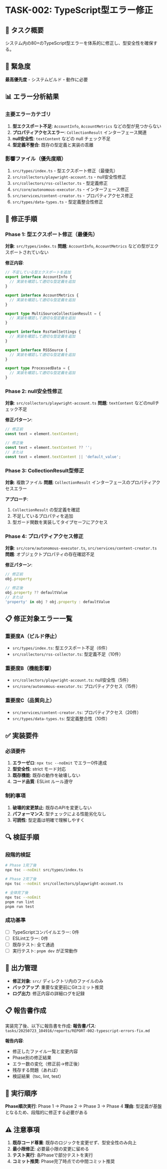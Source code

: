 # TASK-002: TypeScript型エラー修正

## 🎯 タスク概要
システム内の80+のTypeScript型エラーを体系的に修正し、型安全性を確保する。

## 🚨 緊急度
**最高優先度** - システムビルド・動作に必要

## 📊 エラー分析結果

### 主要エラーカテゴリ
1. **型エクスポート不足**: `AccountInfo`, `AccountMetrics` などの型が見つからない
2. **プロパティアクセスエラー**: `CollectionResult` インターフェース関連
3. **null安全性**: `textContent` などの null チェック不足
4. **型定義不整合**: 既存の型定義と実装の乖離

### 影響ファイル（優先度順）
1. `src/types/index.ts` - 型エクスポート修正（最優先）
2. `src/collectors/playwright-account.ts` - null安全性修正
3. `src/collectors/rss-collector.ts` - 型定義修正
4. `src/core/autonomous-executor.ts` - インターフェース修正
5. `src/services/content-creator.ts` - プロパティアクセス修正
6. `src/types/data-types.ts` - 型定義整合性修正

## 🔧 修正手順

### Phase 1: 型エクスポート修正（最優先）
**対象**: `src/types/index.ts`
**問題**: `AccountInfo`, `AccountMetrics` などの型がエクスポートされていない

**修正内容**:
```typescript
// 不足している型エクスポートを追加
export interface AccountInfo {
  // 実装を確認して適切な型定義を追加
}

export interface AccountMetrics {
  // 実装を確認して適切な型定義を追加  
}

export type MultiSourceCollectionResult = {
  // 実装を確認して適切な型定義を追加
}

export interface RssYamlSettings {
  // 実装を確認して適切な型定義を追加
}

export interface RSSSource {
  // 実装を確認して適切な型定義を追加
}

export type ProcessedData = {
  // 実装を確認して適切な型定義を追加
}
```

### Phase 2: null安全性修正
**対象**: `src/collectors/playwright-account.ts`
**問題**: `textContent` などのnullチェック不足

**修正パターン**:
```typescript
// 修正前
const text = element.textContent;

// 修正後  
const text = element.textContent ?? '';
// または
const text = element.textContent || 'default_value';
```

### Phase 3: CollectionResult型修正
**対象**: 複数ファイル
**問題**: `CollectionResult` インターフェースのプロパティアクセスエラー

**アプローチ**:
1. `CollectionResult` の型定義を確認
2. 不足しているプロパティを追加
3. 型ガード関数を実装してタイプセーフにアクセス

### Phase 4: プロパティアクセス修正
**対象**: `src/core/autonomous-executor.ts`, `src/services/content-creator.ts`
**問題**: オブジェクトプロパティの存在確認不足

**修正パターン**:
```typescript
// 修正前
obj.property

// 修正後
obj.property ?? defaultValue
// または
'property' in obj ? obj.property : defaultValue
```

## 📋 修正対象エラー一覧

### 重要度A（ビルド停止）
- `src/types/index.ts`: 型エクスポート不足（6件）
- `src/collectors/rss-collector.ts`: 型定義不足（10件）

### 重要度B（機能影響）
- `src/collectors/playwright-account.ts`: null安全性（5件）
- `src/core/autonomous-executor.ts`: プロパティアクセス（15件）

### 重要度C（品質向上）
- `src/services/content-creator.ts`: プロパティアクセス（20件）
- `src/types/data-types.ts`: 型定義整合性（10件）

## ✅ 実装要件

### 必須要件
1. **エラーゼロ**: `npx tsc --noEmit` でエラー0件達成
2. **型安全性**: strict モード対応
3. **既存機能**: 既存の動作を破壊しない
4. **コード品質**: ESLint ルール遵守

### 制約事項
1. **破壊的変更禁止**: 既存のAPIを変更しない
2. **パフォーマンス**: 型チェックによる性能劣化なし
3. **可読性**: 型定義は明確で理解しやすく

## 🔍 検証手順

### 段階的検証
```bash
# Phase 1完了後
npx tsc --noEmit src/types/index.ts

# Phase 2完了後  
npx tsc --noEmit src/collectors/playwright-account.ts

# 全体完了後
npx tsc --noEmit
pnpm run lint
pnpm run test
```

### 成功基準
- [ ] TypeScriptコンパイルエラー: 0件
- [ ] ESLintエラー: 0件
- [ ] 既存テスト: 全て通過
- [ ] 実行テスト: `pnpm dev` が正常動作

## 📂 出力管理
- **修正対象**: `src/` ディレクトリ内のファイルのみ
- **バックアップ**: 重要な変更前にGitコミット推奨
- **ログ出力**: 修正内容の詳細ログを記録

## 📋 報告書作成
実装完了後、以下に報告書を作成:
**報告書パス**: `tasks/20250723_104916/reports/REPORT-002-typescript-errors-fix.md`

**報告内容**:
- 修正したファイル一覧と変更内容
- Phase別の修正結果
- エラー数の変化（修正前→修正後）
- 残存する問題（あれば）
- 検証結果（tsc, lint, test）

## 🎯 実行順序
**Phase順次実行**: Phase 1 → Phase 2 → Phase 3 → Phase 4
**理由**: 型定義が基盤となるため、段階的に修正する必要がある

## ⚠️ 注意事項
1. **既存コード尊重**: 既存のロジックを変更せず、型安全性のみ向上
2. **最小限修正**: 必要最小限の変更に留める
3. **テスト実行**: 各Phaseで部分テストを実行
4. **コミット推奨**: Phase完了時点での中間コミット推奨